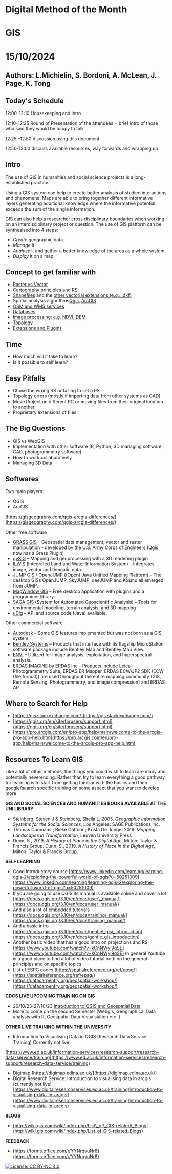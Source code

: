 # Digital Method of the Month

# GIS

# 15/10/2024

## Authors: L.Michielin, S. Bordoni, A. McLean, J. Page, K. Tong

## Today's Schedule

12:00-12:10 Housekeeping and intro

12:10-12:25 Round of Presentation of the attendees + brief intro of those who said they would be happy to talk

12:25 –12:50 discussion using this document

12:50-13:00 discuss available resources, way forwards and wrapping up

## Intro

The use of GIS in humanities and social science projects is a long-established practice.

Using a GIS system can help to create better analysis of studied interactions and phenomena. Maps are able to bring together different informative layers generating additional knowledge where the informative potential exceeds the sum of the single information.

GIS can also help a researcher cross disciplinary boundaries when working on an interdisciplinary project or question. The use of GIS platform can be synthesised into 4 steps:

- _Create_ geographic data.
- _Manage_ it.
- _Analyze_ it and gather a better knowledge of the area as a whole system
- _Display_ it on a map.

## Concept to get familiar with

- [Raster vs Vector](https://gisgeography.com/spatial-data-types-vector-raster/)
- [Cartography principles and RS](https://en.wikipedia.org/wiki/Spatial_reference_system)
- [Shapefiles](https://doc.arcgis.com/en/arcgis-online/reference/shapefiles.htm) and the [other vectorial extensions (e.g., .dxf)](https://en.wikipedia.org/wiki/GIS_file_formats)
- Spatial analysis algorithms[Qgis](https://www.amnh.org/content/download/304774/4829791/version/2/file/Galante-et-al-Modeling-Suitable-Habitat-for-a-Species-of-Conservation-Concern-An-Introduction-to-Spatial-Analysis-with-QGIS-Exercise-Lessons-in-Conservation-Volume-10-Issue-1.pdf), [ArcGIS](https://pro.arcgis.com/en/pro-app/latest/help/analysis/introduction/spatial-analysis-in-arcgis-pro.htm)
- [OSM and WMS services](https://wiki.openstreetmap.org/wiki/WMS#OSM_WMS_Servers)
- [Databases](https://gisgeography.com/spatial-databases/)
- [Image processing: e.g. NDVI,](https://mapscaping.com/calculating-ndvi-using-qgis/)[ DEM](https://docs.qgis.org/2.18/en/docs/training_manual/rasters/terrain_analysis.html)
- [Topology](https://www.esri.com/news/arcuser/0401/topo.html#:~:text=Today%2C%20topology%20in%20GIS%20is,on%20a%20two%2Ddimensional%20plane.)
- [Extensions and Plugins](https://plugins.qgis.org/)

## Time

- How much will it take to learn?
- Is it possible to self learn? 

## Easy Pitfalls

- Chose the wrong RS or failing to set a RS.
- Topology errors (mostly if importing data from other systems as CAD)
- Move Project on different PC or moving files from their original location to another.
- Proprietary extensions of files

## The Big Questions

- GIS vs WebGIS
- Implementation with other software (R, Python, 3D managing software, CAD, photogrammetry software)
- How to work collaboratively
- Managing 3D Data

## Softwares

Two main players:

- QGIS
- ArcGIS

[https://gisgeography.com/qgis-arcgis-differences/](https://gisgeography.com/qgis-arcgis-differences/)

Other free software

- [GRASS GIS](https://en.wikipedia.org/wiki/GRASS_GIS) – Geospatial data management, vector and raster manipulation - developed by the U.S. Army Corps of Engineers (Qgis now has a Grass Plugin)
- [gvSIG](https://en.wikipedia.org/wiki/GvSIG) – Mapping and geoprocessing with a 3D rendering plugin
- [ILWIS](https://en.wikipedia.org/wiki/ILWIS) (Integrated Land and Water Information System) – Integrates image, vector and thematic data.
- [JUMP GIS](https://en.wikipedia.org/wiki/JUMP_GIS) / OpenJUMP ((Open) Java Unified Mapping Platform) – The desktop GISs OpenJUMP, SkyJUMP, deeJUMP and Kosmo all emerged from JUMP.
- [MapWindow GIS](https://en.wikipedia.org/wiki/MapWindow_GIS) – Free desktop application with plugins and a programmer library
- [SAGA GIS](https://en.wikipedia.org/wiki/SAGA_GIS) (System for Automated Geoscientific Analysis) – Tools for environmental modeling, terrain analysis, and 3D mapping
- [uDig](https://en.wikipedia.org/wiki/UDig) – API and source code (Java) available.

Other commercial software

- [Autodesk](https://en.wikipedia.org/wiki/Autodesk) – Some GIS features implemented but was not born as a GIS system.
- [Bentley Systems](https://en.wikipedia.org/wiki/Bentley_Systems) – Products that interface with its flagship MicroStation software package include Bentley Map and Bentley Map View.
- [ENVI](https://en.wikipedia.org/wiki/ENVI_(software)) – Utilized for image analysis, exploitation, and hyperspectral analysis.
- [ERDAS IMAGINE](https://en.wikipedia.org/wiki/ERDAS_IMAGINE) by ERDAS Inc – Products include Leica Photogrammetry Suite, ERDAS ER Mapper, ERDAS ECW/JP2 SDK (ECW (file format)) are used throughout the entire mapping community (GIS, Remote Sensing, Photogrammetry, and image compression) and ERDAS AP

## Where to Search for Help

- [https://gis.stackexchange.com/](https://gis.stackexchange.com/)
- [https://qgis.org/en/site/forusers/support.html](https://qgis.org/en/site/forusers/support.html)
- [https://pro.arcgis.com/en/pro-app/help/main/welcome-to-the-arcgis-pro-app-help.htm](https://pro.arcgis.com/en/pro-app/help/main/welcome-to-the-arcgis-pro-app-help.htm)

## Resources To Learn GIS

Like a lot of other methods, the things you could wish to learn are many and potentially neverending. Rather than try to learn everything a good pathway for learning is to start from getting familiar with the basics and then google/search specific training on some aspect that you want to develop more

**GIS AND SOCIAL SCIENCES AND HUMANITIES BOOKS AVAILABLE AT THE UNI LIBRARY**

- Steinberg, Steven J &amp; Steinberg, Sheila L, 2005. _Geographic Information Systems for the Social Sciences_, Los Angeles: SAGE Publications Inc.
- Thomas Coomans ; Bieke Cattoor ; Krista De Jonge, 2019. _Mapping Landscapes in Transformation_, Leuven University Press
- Dunn, S., 2019. _A History of Place in the Digital Age_, Milton: Taylor &amp; Francis Group. Dunn, S., 2019. _A History of Place in the Digital Age_, Milton: Taylor &amp; Francis Group.

**SELF LEARNING**

- Good Introductory course [https://www.linkedin.com/learning/learning-qgis-2/exploring-the-powerful-world-of-qgis?u=50251009](https://www.linkedin.com/learning/learning-qgis-2/exploring-the-powerful-world-of-qgis?u=50251009)
- If you are going to use QGIS its manual is available online and cover a lot [https://docs.qgis.org/3.10/en/docs/user\_manual/](https://docs.qgis.org/3.10/en/docs/user_manual/)
- And also a lot of embedded tutorials [https://docs.qgis.org/3.10/en/docs/training\_manual/](https://docs.qgis.org/3.10/en/docs/training_manual/)
- And a basic intro [https://docs.qgis.org/3.10/en/docs/gentle\_gis\_introduction](https://docs.qgis.org/3.10/en/docs/gentle_gis_introduction)
- Another basic video that has a good intro on projections and RS [https://www.youtube.com/watch?v=kCnNWyl9qSE](https://www.youtube.com/watch?v=kCnNWyl9qSE) In general Youtube is a good place to find a lot of video tutorial both on the general principles and on specific topics
- List of ESPG codes [https://spatialreference.org/ref/epsg/](https://spatialreference.org/ref/epsg/)
- [https://datacarpentry.org/geospatial-workshop/](https://datacarpentry.org/geospatial-workshop/)

**CDCS LIVE UPCOMING TRAINING ON GIS**

- 20/10/23-27/10/23 [Introduction to QGIS and Geospatial Data](https://www.cdcs.ed.ac.uk/events/intro-to-gis-23) 
- More to come on the second Semester (Webgis, Geographical Data analysis with R, Geospatial Data Visualsiation etc..)

**OTHER LIVE TRAINING WITHIN THE UNIVERSITY**

- Introduction to Visualising Data in QGIS (Research Data Service Training) Currently not live

[https://www.ed.ac.uk/information-services/research-support/research-data-service/training](https://www.ed.ac.uk/information-services/research-support/research-data-service/training)

- Digimap [https://digimap.edina.ac.uk/](https://digimap.edina.ac.uk/)
- Digital Research Service: Introduction to visualising data in arcgis (currently not live) [https://www.digitalresearchservices.ed.ac.uk/training/introduction-to-visualising-data-in-arcgis](https://www.digitalresearchservices.ed.ac.uk/training/introduction-to-visualising-data-in-arcgis)

**BLOGS**

- [http://wiki.gis.com/wiki/index.php/List\_of\_GIS-related\_Blogs](http://wiki.gis.com/wiki/index.php/List_of_GIS-related_Blogs)

**FEEDBACK**

- [https://forms.office.com/r/YYNrqvuNr8](https://forms.office.com/r/YYNrqvuNr8)

[![License: CC BY-NC 4.0](https://licensebuttons.net/l/by-nc/4.0/80x15.png)](https://creativecommons.org/licenses/by-nc/4.0/)
